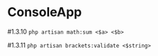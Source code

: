 # ConsoleApp


#1.3.10
`php artisan math:sum <$a> <$b>`

#1.3.11
`php artisan brackets:validate <$string>`